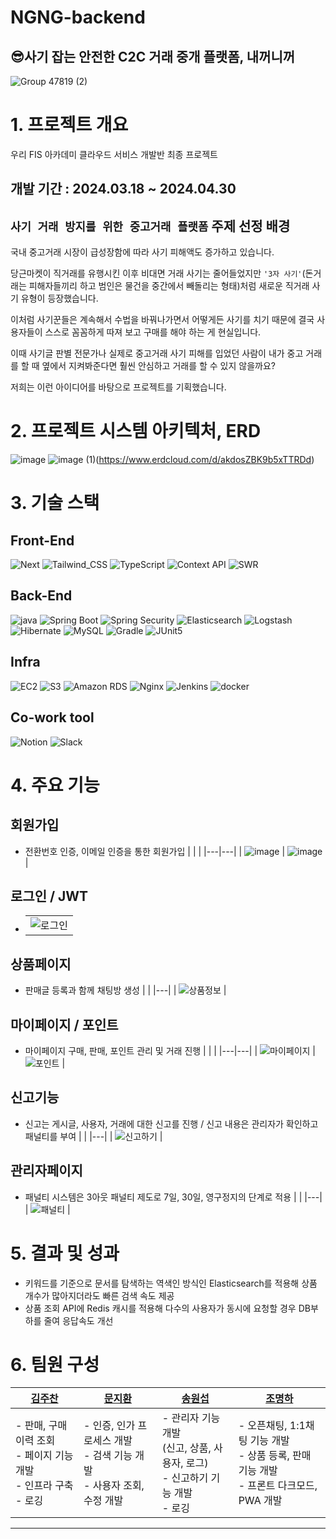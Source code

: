 # NGNG-backend
## 😎사기 잡는 안전한 C2C 거래 중개 플랫폼, 내꺼니꺼

![Group 47819 (2)](https://github.com/woorifisa-projects-2nd/NGNG-frontend/assets/62551858/48af984a-7586-47ea-b688-9398b94fc070)

# 1. 프로젝트 개요
우리 FIS 아카데미 클라우드 서비스 개발반 최종 프로젝트

## 개발 기간 : 2024.03.18 ~ 2024.04.30

## `사기 거래 방지를 위한 중고거래 플랫폼` 주제 선정 배경
국내 중고거래 시장이 급성장함에 따라 사기 피해액도 증가하고 있습니다.

당근마켓이 직거래를 유행시킨 이후 비대면 거래 사기는 줄어들었지만 
`'3자 사기'`(돈거래는 피해자들끼리 하고 범인은 물건을 중간에서 빼돌리는 형태)처럼 
새로운 직거래 사기 유형이 등장했습니다.

이처럼 사기꾼들은 계속해서 수법을 바꿔나가면서 어떻게든 사기를 치기 때문에 
결국 사용자들이 스스로 꼼꼼하게 따져 보고 구매를 해야 하는 게 현실입니다.

이때 사기글 판별 전문가나 실제로 중고거래 사기 피해를 입었던 사람이 
내가 중고 거래를 할 때 옆에서 지켜봐준다면 훨씬 안심하고 거래를 할 수 있지 않을까요?

저희는 이런  아이디어를 바탕으로 프로젝트를 기획했습니다.

# 2. 프로젝트 시스템 아키텍처, ERD
![image](https://github.com/woorifisa-projects-2nd/NGNG-chat-server/assets/62551858/57b35b0f-2966-49f8-a3ef-d30a87605977)
![image (1)](https://github.com/woorifisa-projects-2nd/NGNG-chat-server/assets/62551858/3b81650b-e00c-4172-95f3-27770b843b19)(https://www.erdcloud.com/d/akdosZBK9b5xTTRDd)

# 3. 기술 스택
## Front-End
![Next](https://img.shields.io/badge/Next.js-000?logo=nextdotjs&logoColor=fff&style=for-the-badge)
![Tailwind_CSS](https://img.shields.io/badge/Tailwind_CSS-38B2AC?style=for-the-badge&logo=tailwind-css&logoColor=white)
![TypeScript](https://img.shields.io/badge/TypeScript-007ACC?style=for-the-badge&logo=typescript&logoColor=white)
![Context API](https://img.shields.io/badge/Context%20API-blue?style=for-the-badge)
![SWR](https://img.shields.io/badge/SWR-blue?style=for-the-badge)

## Back-End
![java](https://img.shields.io/badge/java-007396?style=for-the-badge&logo=OpenJDK&logoColor=white)
![Spring Boot](https://img.shields.io/badge/Spring%20Boot-green?style=for-the-badge&logo=spring&logoColor=white)
![Spring Security](https://img.shields.io/badge/Spring_Security-6DB33F?style=for-the-badge&logo=Spring-Security&logoColor=white)
![Elasticsearch](https://img.shields.io/badge/Elasticsearch-005571?style=for-the-badge&logo=Elasticsearch&logoColor=white)
![Logstash](https://img.shields.io/badge/Logstash-005571?style=for-the-badge&logo=Logstash&logoColor=white)
![Hibernate](https://img.shields.io/badge/Hibernate-59666C?style=for-the-badge&logo=Hibernate&logoColor=white)
![MySQL](https://img.shields.io/badge/MySQL-00000F?style=for-the-badge&logo=mysql&logoColor=white)
![Gradle](https://img.shields.io/badge/Gradle-02303A.svg?style=for-the-badge&logo=Gradle&logoColor=white)
![JUnit5](https://img.shields.io/badge/JUnit5-25A162?style=for-the-badge&logo=JUnit5&logoColor=white)

## Infra
![EC2](https://img.shields.io/badge/Amazon%20EC2-FF9900?style=for-the-badge&logo=Amazon%20EC2&logoColor=white)
![S3](https://img.shields.io/badge/Amazon%20S3-569A31?style=for-the-badge&logo=Amazon%20S3&logoColor=white)
![Amazon RDS](https://img.shields.io/badge/Amazon%20RDS-blue?style=for-the-badge&logo=amazon-aws&logoColor=white)
![Nginx](https://img.shields.io/badge/nginx-%23009639.svg?style=for-the-badge&logo=nginx&logoColor=white)
![Jenkins](https://img.shields.io/badge/Jenkins-D24939?style=for-the-badge&logo=Jenkins&logoColor=white)
![docker](https://img.shields.io/badge/docker-%230db7ed.svg?style=for-the-badge&logo=docker&logoColor=white)

## Co-work tool
![Notion](https://img.shields.io/badge/Notion-000000?style=for-the-badge&logo=notion&logoColor=white)
![Slack](https://img.shields.io/badge/Slack-4A154B?style=for-the-badge&logo=slack&logoColor=white)

# 4. 주요 기능
## 회원가입
- 전환번호 인증, 이메일 인증을 통한 회원가입
  | | |
  |---|---|
  | ![image](https://github.com/user-attachments/assets/8bd39b41-b879-4933-8edc-81ccb635a629) | ![image](https://github.com/user-attachments/assets/7a45d203-46b6-4f63-896a-2a0c3606db58) |

## 로그인 / JWT
- 
  | |
  |---|
  | ![로그인](https://github.com/user-attachments/assets/83aa6a62-1042-4700-9b8d-37ca2900025c) |
  
## 상품페이지
- 판매글 등록과 함께 채팅방 생성
  | |
  |---|
  | ![상품정보](https://github.com/user-attachments/assets/b6db18bc-bdaa-4222-8bee-9e95ec279bbc) |

## 마이페이지 / 포인트
- 마이페이지 구매, 판매, 포인트 관리 및 거래 진행
  | | |
  |---|---|
  | ![마이페이지](https://github.com/user-attachments/assets/fb2438f4-a4e6-4e0a-b9f4-4211952e6171) | ![포인트](https://github.com/user-attachments/assets/a680d588-3120-41df-9e9a-338354f3e8db) |

## 신고기능
- 신고는 게시글, 사용자, 거래에 대한 신고를 진행 / 신고 내용은 관리자가 확인하고 패널티를 부여
  | |
  |---|
  | ![신고하기](https://github.com/user-attachments/assets/02f143cf-4a0b-486d-8f7b-285ffb0444e4) | 

## 관리자페이지
- 패널티 시스템은 3아웃 패널티 제도로 7일, 30일, 영구정지의 단계로 적용
  | |
  |---|
  | ![패널티](https://github.com/user-attachments/assets/a36ac0a2-da85-4c37-99b2-ca64f3e867f1) |


# 5. 결과 및 성과

- 키워드를 기준으로 문서를 탐색하는 역색인 방식인 Elasticsearch를 적용해 상품 개수가 많아지더라도 빠른 검색 속도 제공
- 상품 조회 API에 Redis 캐시를 적용해 다수의 사용자가 동시에 요청할 경우 DB부하를 줄여 응답속도 개선

# 6. 팀원 구성

| [김주찬](https://github.com/rlawncks125) | [문지환](https://github.com/mnjihwan) | [송원섭](https://github.com/sws6641) | [조명하](https://github.com/chomyungha51) |
|---|---|---|---|
| - 판매, 구매 이력 조회<br> - 페이지 기능 개발<br> - 인프라 구축<br> - 로깅 | - 인증, 인가 프로세스 개발<br> - 검색 기능 개발<br> - 사용자 조회, 수정 개발 | - 관리자 기능 개발<br>(신고, 상품, 사용자, 로그)<br> - 신고하기 기능 개발<br> - 로깅 | - 오픈채팅, 1:1채팅  기능 개발<br> - 상품 등록, 판매 기능 개발<br> - 프론트 다크모드, PWA 개발 |

---
